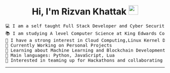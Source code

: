 <h1 align="center">
Hi, I'm Rizvan Khattak
	<a href="https://github.com/frosty5105" target="_self">
		<img src="https://media.giphy.com/media/hvRJCLFzcasrR4ia7z/giphy.gif" width="30">
	</a>
</h1>

<pre>
💻 I am a self taught Full Stack Developer and Cyber Security Enthusiast 
📚 I am studying A level Computer Science at King Edwards College VI, Stourbridge
📝 I have a strong interest in Cloud Computing,Linux Kernel Devlopment and Cyber Security
🔭 Currently Working on Personal Projects 
🌱 Learning about Machine Learning and Blockchain Development 
🌟 Main languages: Python, JavaScript, Lua
🚩 Interested in teaming up for Hackathons and collaborating to make cool projects
</pre>
<hr>
